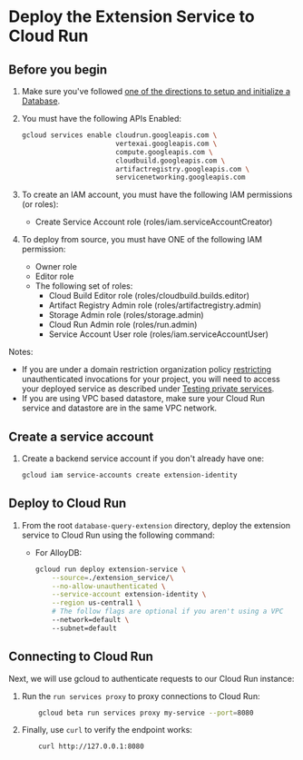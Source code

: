# Deploy the Extension Service to Cloud Run

## Before you begin

1. Make sure you've followed [one of the directions to setup and initialize a
   Database](../README.md#setting-up-your-database).

1. You must have the following APIs Enabled:

    ```bash
    gcloud services enable cloudrun.googleapis.com \
                           vertexai.googleapis.com \
                           compute.googleapis.com \
                           cloudbuild.googleapis.com \
                           artifactregistry.googleapis.com \
                           servicenetworking.googleapis.com
    ```

1. To create an IAM account, you must have the following IAM permissions (or
   roles):
    - Create Service Account role (roles/iam.serviceAccountCreator)

1. To deploy from source, you must have ONE of the following IAM permission:
    - Owner role
    - Editor role
    - The following set of roles:
        - Cloud Build Editor role (roles/cloudbuild.builds.editor)
        - Artifact Registry Admin role (roles/artifactregistry.admin)
        - Storage Admin role  (roles/storage.admin)
        - Cloud Run Admin role (roles/run.admin)
        - Service Account User role (roles/iam.serviceAccountUser)

Notes:
* If you are under a domain restriction organization policy
  [restricting](https://cloud.google.com/run/docs/authenticating/public#domain-restricted-sharing)
  unauthenticated invocations for your project, you will need to access your
  deployed service as described under [Testing private
  services](https://cloud.google.com/run/docs/triggering/https-request#testing-private).
* If you are using VPC based datastore, make sure your Cloud Run service and datastore are in the same VPC network. 

## Create a service account

1. Create a backend service account if you don't already have one:

    ```bash
    gcloud iam service-accounts create extension-identity
    ```

## Deploy to Cloud Run

1. From the root `database-query-extension` directory, deploy the extension
   service to Cloud Run using the following command:

    * For AlloyDB:

        ```bash
        gcloud run deploy extension-service \
            --source=./extension_service/\
            --no-allow-unauthenticated \
            --service-account extension-identity \
            --region us-central1 \
            # The follow flags are optional if you aren't using a VPC 
            --network=default \ 
            --subnet=default
        ```

## Connecting to Cloud Run

Next, we will use gcloud to authenticate requests to our Cloud Run instance:

1. Run the `run services proxy` to proxy connections to Cloud Run: 
    ```bash
        gcloud beta run services proxy my-service --port=8080
    ```

1. Finally, use `curl` to verify the endpoint works:
    
    ```bash
        curl http://127.0.0.1:8080
    ```
